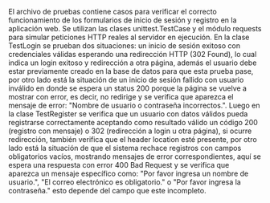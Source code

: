 El archivo de pruebas contiene casos para verificar el correcto funcionamiento de los formularios de inicio de sesión y registro en la aplicación web. Se utilizan las clases unittest.TestCase y el módulo requests para simular peticiones HTTP reales al servidor en ejecución. En la clase TestLogin se prueban dos situaciones: un inicio de sesión exitoso con credenciales válidas esperando una redirección HTTP (302 Found), lo cual indica un login exitoso y redirección a otra página, además el usuario debe estar previamente creado en la base de datos para que esta prueba pase, por otro lado está la situación de un inicio de sesión fallido con usuario inválido en donde se espera un status 200 porque la página se vuelve a mostrar con error, es decir, no redirige y se verifica que aparezca el mensaje de error: "Nombre de usuario o contraseña incorrectos.". Luego en la clase TestRegister se verifica que un usuario con datos válidos pueda registrarse correctamente aceptando como resultado válido un código 200 (registro con mensaje) o 302 (redirección a login u otra página), si ocurre redirección, también verifica que el header location esté presente, por otro lado está la situación de que el sistema rechace registros con campos obligatorios vacíos, mostrando mensajes de error correspondientes, aquí se espera una respuesta con error 400 Bad Request y se verifica que aparezca un mensaje específico como: "Por favor ingresa un nombre de usuario.", "El correo electrónico es obligatorio." o "Por favor ingresa la contraseña." esto depende del campo que este incompleto.
